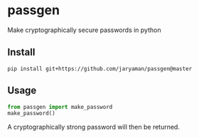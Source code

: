 # passgen

Make cryptographically secure passwords in python 

## Install

```
pip install git+https://github.com/jaryaman/passgen@master
```

## Usage

```python
from passgen import make_password
make_password()
```

A cryptographically strong password will then be returned.